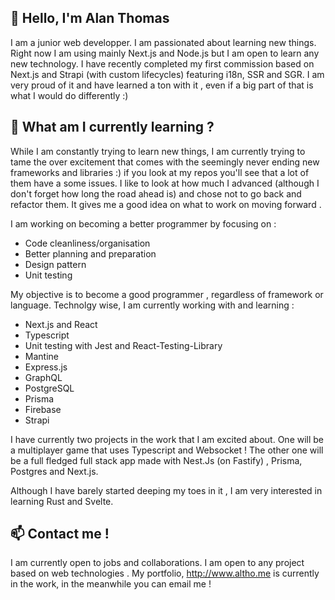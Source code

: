 **👋 Hello, I'm Alan Thomas**
------
I am a junior web developper. I am passionated about learning new things. Right now I am using mainly Next.js and Node.js but I am open to learn any new technology. I have recently completed my first commission based on Next.js and Strapi (with custom lifecycles) featuring i18n, SSR and SGR. I am very proud of it and have learned a ton with it , even if a big part of that is what I would do differently :)

**🌱 What am I currently learning ?**
------
While I am constantly trying to learn new things, I am currently trying to tame the over excitement that comes with the seemingly never ending new frameworks and libraries :) if you look at my repos you'll see that a lot of them have a some issues. I like to look at how much I advanced (although I don't forget how long the road ahead is) and chose not to go back and refactor them. It gives me a good idea on what to work on moving forward .

I am working on becoming a better programmer by focusing on :

- Code cleanliness/organisation
- Better planning  and preparation 
- Design pattern
- Unit testing

My objective is to become a good programmer , regardless of framework or language. Technolgy wise, I am currently working with and learning :

- Next.js and React
- Typescript
- Unit testing with Jest and React-Testing-Library
- Mantine
- Express.js
- GraphQL
- PostgreSQL
- Prisma
- Firebase
- Strapi

I have currently two projects in the work that I am excited about. One will be a multiplayer game that uses Typescript and Websocket ! The other one will be a full fledged full stack app made with Nest.Js (on Fastify) , Prisma, Postgres and Next.js.

Although I have barely started deeping my toes in it , I am very interested in learning Rust and Svelte.

**📫 Contact me !**
------
I am currently open to jobs and collaborations. I am open to any project based on web technologies . My portfolio, http://www.altho.me is currently in the work, in the meanwhile you can email me ! 
